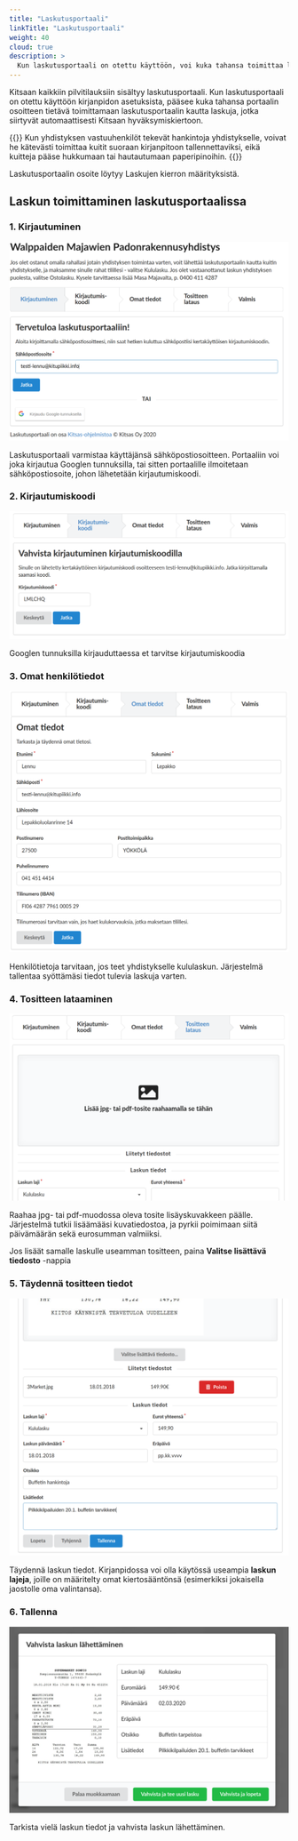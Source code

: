 ```yaml
---
title: "Laskutusportaali"
linkTitle: "Laskutusportaali"
weight: 40
cloud: true
description: >
  Kun laskutusportaali on otettu käyttöön, voi kuka tahansa toimittaa laskutusportaalin kautta laskuja, jotka siirtyvät automaattisesti kiertoon.
---
```


Kitsaan kaikkiin pilvitilauksiin sisältyy laskutusportaali. Kun laskutusportaali on otettu käyttöön kirjanpidon asetuksista, pääsee kuka tahansa portaalin osoitteen tietävä toimittamaan laskutusportaalin kautta laskuja, jotka siirtyvät automaattisesti Kitsaan hyväksymiskiertoon.

{{<alert title="Kululaskut yhdistyksissä">}}
Kun yhdistyksen vastuuhenkilöt tekevät hankintoja yhdistykselle, voivat he kätevästi toimittaa kuitit suoraan kirjanpitoon tallennettaviksi, eikä kuitteja pääse hukkumaan tai hautautumaan paperipinoihin.
{{</alert>}}

Laskutusportaalin osoite löytyy Laskujen kierron määrityksistä.

## Laskun toimittaminen laskutusportaalissa

### 1. Kirjautuminen

![](/img/fi/kierto/kirjautuminen.png)

Laskutusportaali varmistaa käyttäjänsä sähköpostiosoitteen. Portaaliin voi joka kirjautua Googlen tunnuksilla, tai sitten portaalille ilmoitetaan sähköpostiosoite, johon lähetetään kirjautumiskoodi.

### 2. Kirjautumiskoodi

![](/img/fi/kierto/koodi.png)

Googlen tunnuksilla kirjauduttaessa et tarvitse kirjautumiskoodia

### 3. Omat henkilötiedot

![](/img/fi/kierto/henkilotiedot.png)

Henkilötietoja tarvitaan, jos teet yhdistykselle kululaskun. Järjestelmä tallentaa syöttämäsi tiedot tulevia laskuja varten.

### 4. Tositteen lataaminen

![](/img/fi/kierto/tosite.png)

Raahaa jpg- tai pdf-muodossa oleva tosite lisäyskuvakkeen päälle. Järjestelmä tutkii lisäämääsi kuvatiedostoa, ja pyrkii poimimaan siitä päivämäärän sekä eurosumman valmiiksi.

Jos lisäät samalle laskulle useamman tositteen, paina **Valitse lisättävä tiedosto** -nappia

### 5. Täydennä tositteen tiedot

![](/img/fi/kierto/tiedot.png)

Täydennä laskun tiedot. Kirjanpidossa voi olla käytössä useampia **laskun lajeja**, joille on määritelty omat kiertosääntönsä (esimerkiksi jokaisella jaostolle oma valintansa).

### 6. Tallenna

![](/img/fi/kierto/vahvista.png)

Tarkista vielä laskun tiedot ja vahvista laskun lähettäminen.
